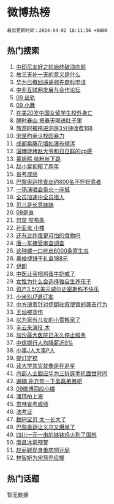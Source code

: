 # 微博热榜

`最后更新时间：2024-04-02 18:11:56 +0800`

## 热门搜索

1. [中印尼友好之轮始终破浪向前](https://m.weibo.cn/search?containerid=100103type%3D1%26t%3D10%26q%3D%23%E4%B8%AD%E5%8D%B0%E5%B0%BC%E5%8F%8B%E5%A5%BD%E4%B9%8B%E8%BD%AE%E5%A7%8B%E7%BB%88%E7%A0%B4%E6%B5%AA%E5%90%91%E5%89%8D%23&stream_entry_id=51&isnewpage=1&extparam=seat%3D1%26dgr%3D0%26stream_entry_id%3D51%26pos%3D0%26q%3D%2523%25E4%25B8%25AD%25E5%258D%25B0%25E5%25B0%25BC%25E5%258F%258B%25E5%25A5%25BD%25E4%25B9%258B%25E8%25BD%25AE%25E5%25A7%258B%25E7%25BB%2588%25E7%25A0%25B4%25E6%25B5%25AA%25E5%2590%2591%25E5%2589%258D%2523%26c_type%3D51%26filter_type%3Drealtimehot%26cate%3D10103%26display_time%3D1712052715%26pre_seqid%3D171205271553600445114)
1. [放三天补一天的意义是什么](https://m.weibo.cn/search?containerid=100103type%3D1%26t%3D10%26q%3D%23%E6%94%BE%E4%B8%89%E5%A4%A9%E8%A1%A5%E4%B8%80%E5%A4%A9%E7%9A%84%E6%84%8F%E4%B9%89%E6%98%AF%E4%BB%80%E4%B9%88%23&stream_entry_id=31&isnewpage=1&extparam=seat%3D1%26flag%3D2%26realpos%3D1%26band_rank%3D1%26lcate%3D5001%26dgr%3D0%26stream_entry_id%3D31%26pos%3D0%26filter_type%3Drealtimehot%26c_type%3D31%26q%3D%2523%25E6%2594%25BE%25E4%25B8%2589%25E5%25A4%25A9%25E8%25A1%25A5%25E4%25B8%2580%25E5%25A4%25A9%25E7%259A%2584%25E6%2584%258F%25E4%25B9%2589%25E6%2598%25AF%25E4%25BB%2580%25E4%25B9%2588%2523%26cate%3D5001%26display_time%3D1712052715%26pre_seqid%3D171205271553600445114)
1. [华为已撤回遥遥领先商标申请](https://m.weibo.cn/search?containerid=100103type%3D1%26t%3D10%26q%3D%23%E5%8D%8E%E4%B8%BA%E5%B7%B2%E6%92%A4%E5%9B%9E%E9%81%A5%E9%81%A5%E9%A2%86%E5%85%88%E5%95%86%E6%A0%87%E7%94%B3%E8%AF%B7%23&stream_entry_id=31&isnewpage=1&extparam=seat%3D1%26flag%3D1%26realpos%3D2%26band_rank%3D2%26lcate%3D5001%26dgr%3D0%26stream_entry_id%3D31%26pos%3D1%26filter_type%3Drealtimehot%26c_type%3D31%26q%3D%2523%25E5%258D%258E%25E4%25B8%25BA%25E5%25B7%25B2%25E6%2592%25A4%25E5%259B%259E%25E9%2581%25A5%25E9%2581%25A5%25E9%25A2%2586%25E5%2585%2588%25E5%2595%2586%25E6%25A0%2587%25E7%2594%25B3%25E8%25AF%25B7%2523%26cate%3D5001%26display_time%3D1712052715%26pre_seqid%3D171205271553600445114)
1. [中非互联网发展与合作论坛](https://m.weibo.cn/search?containerid=100103type%3D1%26t%3D10%26q%3D%23%E4%B8%AD%E9%9D%9E%E4%BA%92%E8%81%94%E7%BD%91%E5%8F%91%E5%B1%95%E4%B8%8E%E5%90%88%E4%BD%9C%E8%AE%BA%E5%9D%9B%23&stream_entry_id=31&isnewpage=1&extparam=seat%3D1%26flag%3D0%26realpos%3D3%26band_rank%3D3%26lcate%3D5001%26dgr%3D0%26stream_entry_id%3D31%26pos%3D2%26filter_type%3Drealtimehot%26c_type%3D31%26q%3D%2523%25E4%25B8%25AD%25E9%259D%259E%25E4%25BA%2592%25E8%2581%2594%25E7%25BD%2591%25E5%258F%2591%25E5%25B1%2595%25E4%25B8%258E%25E5%2590%2588%25E4%25BD%259C%25E8%25AE%25BA%25E5%259D%259B%2523%26cate%3D5001%26display_time%3D1712052715%26pre_seqid%3D171205271553600445114)
1. [09 出轨](https://m.weibo.cn/search?containerid=100103type%3D1%26t%3D10%26q%3D09+%E5%87%BA%E8%BD%A8&stream_entry_id=31&isnewpage=1&extparam=seat%3D1%26flag%3D1%26realpos%3D4%26band_rank%3D4%26lcate%3D5001%26dgr%3D0%26stream_entry_id%3D31%26pos%3D3%26filter_type%3Drealtimehot%26c_type%3D31%26q%3D09%2520%25E5%2587%25BA%25E8%25BD%25A8%26cate%3D5001%26display_time%3D1712052715%26pre_seqid%3D171205271553600445114)
1. [09 小舞](https://m.weibo.cn/search?containerid=100103type%3D1%26t%3D10%26q%3D09+%E5%B0%8F%E8%88%9E&stream_entry_id=31&isnewpage=1&extparam=seat%3D1%26flag%3D1%26realpos%3D5%26band_rank%3D5%26lcate%3D5001%26dgr%3D0%26stream_entry_id%3D31%26pos%3D4%26filter_type%3Drealtimehot%26c_type%3D31%26q%3D09%2520%25E5%25B0%258F%25E8%2588%259E%26cate%3D5001%26display_time%3D1712052715%26pre_seqid%3D171205271553600445114)
1. [在美20岁中国女留学生校外身亡](https://m.weibo.cn/search?containerid=100103type%3D1%26t%3D10%26q%3D%23%E5%9C%A8%E7%BE%8E20%E5%B2%81%E4%B8%AD%E5%9B%BD%E5%A5%B3%E7%95%99%E5%AD%A6%E7%94%9F%E6%A0%A1%E5%A4%96%E8%BA%AB%E4%BA%A1%23&stream_entry_id=31&isnewpage=1&extparam=seat%3D1%26flag%3D1%26realpos%3D6%26band_rank%3D6%26lcate%3D5001%26dgr%3D0%26stream_entry_id%3D31%26pos%3D5%26filter_type%3Drealtimehot%26c_type%3D31%26q%3D%2523%25E5%259C%25A8%25E7%25BE%258E20%25E5%25B2%2581%25E4%25B8%25AD%25E5%259B%25BD%25E5%25A5%25B3%25E7%2595%2599%25E5%25AD%25A6%25E7%2594%259F%25E6%25A0%25A1%25E5%25A4%2596%25E8%25BA%25AB%25E4%25BA%25A1%2523%26cate%3D5001%26display_time%3D1712052715%26pre_seqid%3D171205271553600445114)
1. [醒时春山 把春天喝进肚子里](https://m.weibo.cn/search?containerid=100103type%3D1%26t%3D10%26q%3D%23%E9%86%92%E6%97%B6%E6%98%A5%E5%B1%B1+%E6%8A%8A%E6%98%A5%E5%A4%A9%E5%96%9D%E8%BF%9B%E8%82%9A%E5%AD%90%E9%87%8C%23&stream_entry_id=31&isnewpage=1&extparam=seat%3D1%26dgr%3D0%26band_rank%3D7%26adid%3D229904%26is_ad_pos%3D1%26filter_type%3Drealtimehot%26cate%3D5001%26stream_entry_id%3D31%26pos%3D6%26q%3D%2523%25E9%2586%2592%25E6%2597%25B6%25E6%2598%25A5%25E5%25B1%25B1%2520%25E6%258A%258A%25E6%2598%25A5%25E5%25A4%25A9%25E5%2596%259D%25E8%25BF%259B%25E8%2582%259A%25E5%25AD%2590%25E9%2587%258C%2523%26c_type%3D31%26lcate%3D5001%26topic_ad%3D1%26display_time%3D1712052715%26pre_seqid%3D171205271553600445114)
1. [旅游时被拖进洞房3分钟收费168](https://m.weibo.cn/search?containerid=100103type%3D1%26t%3D10%26q%3D%23%E6%97%85%E6%B8%B8%E6%97%B6%E8%A2%AB%E6%8B%96%E8%BF%9B%E6%B4%9E%E6%88%BF3%E5%88%86%E9%92%9F%E6%94%B6%E8%B4%B9168%23&stream_entry_id=31&isnewpage=1&extparam=seat%3D1%26flag%3D2%26realpos%3D7%26band_rank%3D7%26lcate%3D5001%26dgr%3D0%26stream_entry_id%3D31%26pos%3D7%26filter_type%3Drealtimehot%26c_type%3D31%26q%3D%2523%25E6%2597%2585%25E6%25B8%25B8%25E6%2597%25B6%25E8%25A2%25AB%25E6%258B%2596%25E8%25BF%259B%25E6%25B4%259E%25E6%2588%25BF3%25E5%2588%2586%25E9%2592%259F%25E6%2594%25B6%25E8%25B4%25B9168%2523%26cate%3D5001%26display_time%3D1712052715%26pre_seqid%3D171205271553600445114)
1. [宋昰昀承认校园暴力](https://m.weibo.cn/search?containerid=100103type%3D1%26t%3D10%26q%3D%23%E5%AE%8B%E6%98%B0%E6%98%80%E6%89%BF%E8%AE%A4%E6%A0%A1%E5%9B%AD%E6%9A%B4%E5%8A%9B%23&stream_entry_id=31&isnewpage=1&extparam=seat%3D1%26flag%3D0%26realpos%3D8%26band_rank%3D8%26lcate%3D5001%26dgr%3D0%26stream_entry_id%3D31%26pos%3D8%26filter_type%3Drealtimehot%26c_type%3D31%26q%3D%2523%25E5%25AE%258B%25E6%2598%25B0%25E6%2598%2580%25E6%2589%25BF%25E8%25AE%25A4%25E6%25A0%25A1%25E5%259B%25AD%25E6%259A%25B4%25E5%258A%259B%2523%26cate%3D5001%26display_time%3D1712052715%26pre_seqid%3D171205271553600445114)
1. [成都紫藤花墙如瀑布倾泻](https://m.weibo.cn/search?containerid=100103type%3D1%26t%3D10%26q%3D%23%E6%88%90%E9%83%BD%E7%B4%AB%E8%97%A4%E8%8A%B1%E5%A2%99%E5%A6%82%E7%80%91%E5%B8%83%E5%80%BE%E6%B3%BB%23&stream_entry_id=31&isnewpage=1&extparam=seat%3D1%26flag%3D32768%26realpos%3D9%26band_rank%3D9%26lcate%3D5001%26dgr%3D0%26stream_entry_id%3D31%26pos%3D9%26filter_type%3Drealtimehot%26c_type%3D31%26q%3D%2523%25E6%2588%2590%25E9%2583%25BD%25E7%25B4%25AB%25E8%2597%25A4%25E8%258A%25B1%25E5%25A2%2599%25E5%25A6%2582%25E7%2580%2591%25E5%25B8%2583%25E5%2580%25BE%25E6%25B3%25BB%2523%26cate%3D5001%26display_time%3D1712052715%26pre_seqid%3D171205271553600445114)
1. [淄博烧烤赵大爷和日日鲜的cp感](https://m.weibo.cn/search?containerid=100103type%3D1%26t%3D10%26q%3D%23%E6%B7%84%E5%8D%9A%E7%83%A7%E7%83%A4%E8%B5%B5%E5%A4%A7%E7%88%B7%E5%92%8C%E6%97%A5%E6%97%A5%E9%B2%9C%E7%9A%84cp%E6%84%9F%23&stream_entry_id=31&isnewpage=1&extparam=seat%3D1%26flag%3D32768%26realpos%3D10%26band_rank%3D10%26lcate%3D5001%26dgr%3D0%26stream_entry_id%3D31%26pos%3D10%26filter_type%3Drealtimehot%26c_type%3D31%26q%3D%2523%25E6%25B7%2584%25E5%258D%259A%25E7%2583%25A7%25E7%2583%25A4%25E8%25B5%25B5%25E5%25A4%25A7%25E7%2588%25B7%25E5%2592%258C%25E6%2597%25A5%25E6%2597%25A5%25E9%25B2%259C%25E7%259A%2584cp%25E6%2584%259F%2523%26cate%3D5001%26display_time%3D1712052715%26pre_seqid%3D171205271553600445114)
1. [黄旭熙 给粉丝下跪](https://m.weibo.cn/search?containerid=100103type%3D1%26t%3D10%26q%3D%E9%BB%84%E6%97%AD%E7%86%99+%E7%BB%99%E7%B2%89%E4%B8%9D%E4%B8%8B%E8%B7%AA&stream_entry_id=31&isnewpage=1&extparam=seat%3D1%26flag%3D2%26realpos%3D11%26band_rank%3D11%26lcate%3D5001%26dgr%3D0%26stream_entry_id%3D31%26pos%3D11%26filter_type%3Drealtimehot%26c_type%3D31%26q%3D%25E9%25BB%2584%25E6%2597%25AD%25E7%2586%2599%2520%25E7%25BB%2599%25E7%25B2%2589%25E4%25B8%259D%25E4%25B8%258B%25E8%25B7%25AA%26cate%3D5001%26display_time%3D1712052715%26pre_seqid%3D171205271553600445114)
1. [赵小棠抑郁了两年](https://m.weibo.cn/search?containerid=100103type%3D1%26t%3D10%26q%3D%23%E8%B5%B5%E5%B0%8F%E6%A3%A0%E6%8A%91%E9%83%81%E4%BA%86%E4%B8%A4%E5%B9%B4%23&stream_entry_id=31&isnewpage=1&extparam=seat%3D1%26flag%3D2%26realpos%3D12%26band_rank%3D12%26lcate%3D5001%26dgr%3D0%26stream_entry_id%3D31%26pos%3D12%26filter_type%3Drealtimehot%26c_type%3D31%26q%3D%2523%25E8%25B5%25B5%25E5%25B0%258F%25E6%25A3%25A0%25E6%258A%2591%25E9%2583%2581%25E4%25BA%2586%25E4%25B8%25A4%25E5%25B9%25B4%2523%26cate%3D5001%26display_time%3D1712052715%26pre_seqid%3D171205271553600445114)
1. [省考成绩](https://m.weibo.cn/search?containerid=100103type%3D1%26t%3D10%26q%3D%E7%9C%81%E8%80%83%E6%88%90%E7%BB%A9&stream_entry_id=31&isnewpage=1&extparam=seat%3D1%26flag%3D0%26realpos%3D13%26band_rank%3D13%26lcate%3D5001%26dgr%3D0%26stream_entry_id%3D31%26pos%3D13%26filter_type%3Drealtimehot%26c_type%3D31%26q%3D%25E7%259C%2581%25E8%2580%2583%25E6%2588%2590%25E7%25BB%25A9%26cate%3D5001%26display_time%3D1712052715%26pre_seqid%3D171205271553600445114)
1. [巴黎奥运排查出约800名不怀好意者](https://m.weibo.cn/search?containerid=100103type%3D1%26t%3D10%26q%3D%23%E5%B7%B4%E9%BB%8E%E5%A5%A5%E8%BF%90%E6%8E%92%E6%9F%A5%E5%87%BA%E7%BA%A6800%E5%90%8D%E4%B8%8D%E6%80%80%E5%A5%BD%E6%84%8F%E8%80%85%23&stream_entry_id=31&isnewpage=1&extparam=seat%3D1%26flag%3D0%26realpos%3D14%26band_rank%3D14%26lcate%3D5001%26dgr%3D0%26stream_entry_id%3D31%26pos%3D14%26filter_type%3Drealtimehot%26c_type%3D31%26q%3D%2523%25E5%25B7%25B4%25E9%25BB%258E%25E5%25A5%25A5%25E8%25BF%2590%25E6%258E%2592%25E6%259F%25A5%25E5%2587%25BA%25E7%25BA%25A6800%25E5%2590%258D%25E4%25B8%258D%25E6%2580%2580%25E5%25A5%25BD%25E6%2584%258F%25E8%2580%2585%2523%26cate%3D5001%26display_time%3D1712052715%26pre_seqid%3D171205271553600445114)
1. [一场演唱会带火一座城](https://m.weibo.cn/search?containerid=100103type%3D1%26t%3D10%26q%3D%23%E4%B8%80%E5%9C%BA%E6%BC%94%E5%94%B1%E4%BC%9A%E5%B8%A6%E7%81%AB%E4%B8%80%E5%BA%A7%E5%9F%8E%23&stream_entry_id=31&isnewpage=1&extparam=seat%3D1%26flag%3D0%26realpos%3D15%26band_rank%3D15%26lcate%3D5001%26dgr%3D0%26stream_entry_id%3D31%26pos%3D15%26filter_type%3Drealtimehot%26c_type%3D31%26q%3D%2523%25E4%25B8%2580%25E5%259C%25BA%25E6%25BC%2594%25E5%2594%25B1%25E4%25BC%259A%25E5%25B8%25A6%25E7%2581%25AB%25E4%25B8%2580%25E5%25BA%25A7%25E5%259F%258E%2523%26cate%3D5001%26display_time%3D1712052715%26pre_seqid%3D171205271553600445114)
1. [全员加速中全员猎人](https://m.weibo.cn/search?containerid=100103type%3D1%26t%3D10%26q%3D%23%E5%85%A8%E5%91%98%E5%8A%A0%E9%80%9F%E4%B8%AD%E5%85%A8%E5%91%98%E7%8C%8E%E4%BA%BA%23&stream_entry_id=31&isnewpage=1&extparam=seat%3D1%26flag%3D1%26realpos%3D16%26band_rank%3D16%26lcate%3D5001%26dgr%3D0%26stream_entry_id%3D31%26pos%3D16%26filter_type%3Drealtimehot%26c_type%3D31%26q%3D%2523%25E5%2585%25A8%25E5%2591%2598%25E5%258A%25A0%25E9%2580%259F%25E4%25B8%25AD%25E5%2585%25A8%25E5%2591%2598%25E7%258C%258E%25E4%25BA%25BA%2523%26cate%3D5001%26display_time%3D1712052715%26pre_seqid%3D171205271553600445114)
1. [贝儿是长意妹妹](https://m.weibo.cn/search?containerid=100103type%3D1%26t%3D10%26q%3D%E8%B4%9D%E5%84%BF%E6%98%AF%E9%95%BF%E6%84%8F%E5%A6%B9%E5%A6%B9&stream_entry_id=31&isnewpage=1&extparam=seat%3D1%26flag%3D1%26realpos%3D17%26band_rank%3D17%26lcate%3D5001%26dgr%3D0%26stream_entry_id%3D31%26pos%3D17%26filter_type%3Drealtimehot%26c_type%3D31%26q%3D%25E8%25B4%259D%25E5%2584%25BF%25E6%2598%25AF%25E9%2595%25BF%25E6%2584%258F%25E5%25A6%25B9%25E5%25A6%25B9%26cate%3D5001%26display_time%3D1712052715%26pre_seqid%3D171205271553600445114)
1. [09是谁](https://m.weibo.cn/search?containerid=100103type%3D1%26t%3D10%26q%3D09%E6%98%AF%E8%B0%81&stream_entry_id=31&isnewpage=1&extparam=seat%3D1%26flag%3D1%26realpos%3D18%26band_rank%3D18%26lcate%3D5001%26dgr%3D0%26stream_entry_id%3D31%26pos%3D18%26filter_type%3Drealtimehot%26c_type%3D31%26q%3D09%25E6%2598%25AF%25E8%25B0%2581%26cate%3D5001%26display_time%3D1712052715%26pre_seqid%3D171205271553600445114)
1. [何炅 咬布条](https://m.weibo.cn/search?containerid=100103type%3D1%26t%3D10%26q%3D%E4%BD%95%E7%82%85+%E5%92%AC%E5%B8%83%E6%9D%A1&stream_entry_id=31&isnewpage=1&extparam=seat%3D1%26flag%3D2%26realpos%3D19%26band_rank%3D19%26lcate%3D5001%26dgr%3D0%26stream_entry_id%3D31%26pos%3D19%26filter_type%3Drealtimehot%26c_type%3D31%26q%3D%25E4%25BD%2595%25E7%2582%2585%2520%25E5%2592%25AC%25E5%25B8%2583%25E6%259D%25A1%26cate%3D5001%26display_time%3D1712052715%26pre_seqid%3D171205271553600445114)
1. [孙亚龙 小楼](https://m.weibo.cn/search?containerid=100103type%3D1%26t%3D10%26q%3D%E5%AD%99%E4%BA%9A%E9%BE%99+%E5%B0%8F%E6%A5%BC&stream_entry_id=31&isnewpage=1&extparam=seat%3D1%26flag%3D1%26realpos%3D20%26band_rank%3D20%26lcate%3D5001%26dgr%3D0%26stream_entry_id%3D31%26pos%3D20%26filter_type%3Drealtimehot%26c_type%3D31%26q%3D%25E5%25AD%2599%25E4%25BA%259A%25E9%25BE%2599%2520%25E5%25B0%258F%25E6%25A5%25BC%26cate%3D5001%26display_time%3D1712052715%26pre_seqid%3D171205271553600445114)
1. [还有比炸蛋更可怕的食物吗](https://m.weibo.cn/search?containerid=100103type%3D1%26t%3D10%26q%3D%23%E8%BF%98%E6%9C%89%E6%AF%94%E7%82%B8%E8%9B%8B%E6%9B%B4%E5%8F%AF%E6%80%95%E7%9A%84%E9%A3%9F%E7%89%A9%E5%90%97%23&stream_entry_id=31&isnewpage=1&extparam=seat%3D1%26flag%3D0%26realpos%3D21%26band_rank%3D21%26lcate%3D5001%26dgr%3D0%26stream_entry_id%3D31%26pos%3D21%26filter_type%3Drealtimehot%26c_type%3D31%26q%3D%2523%25E8%25BF%2598%25E6%259C%2589%25E6%25AF%2594%25E7%2582%25B8%25E8%259B%258B%25E6%259B%25B4%25E5%258F%25AF%25E6%2580%2595%25E7%259A%2584%25E9%25A3%259F%25E7%2589%25A9%25E5%2590%2597%2523%26cate%3D5001%26display_time%3D1712052715%26pre_seqid%3D171205271553600445114)
1. [唐一军接受审查调查](https://m.weibo.cn/search?containerid=100103type%3D1%26t%3D10%26q%3D%23%E5%94%90%E4%B8%80%E5%86%9B%E6%8E%A5%E5%8F%97%E5%AE%A1%E6%9F%A5%E8%B0%83%E6%9F%A5%23&stream_entry_id=31&isnewpage=1&extparam=seat%3D1%26flag%3D0%26realpos%3D22%26band_rank%3D22%26lcate%3D5001%26dgr%3D0%26stream_entry_id%3D31%26pos%3D22%26filter_type%3Drealtimehot%26c_type%3D31%26q%3D%2523%25E5%2594%2590%25E4%25B8%2580%25E5%2586%259B%25E6%258E%25A5%25E5%258F%2597%25E5%25AE%25A1%25E6%259F%25A5%25E8%25B0%2583%25E6%259F%25A5%2523%26cate%3D5001%26display_time%3D1712052715%26pre_seqid%3D171205271553600445114)
1. [这种螺一口吃出6000条寄生虫](https://m.weibo.cn/search?containerid=100103type%3D1%26t%3D10%26q%3D%23%E8%BF%99%E7%A7%8D%E8%9E%BA%E4%B8%80%E5%8F%A3%E5%90%83%E5%87%BA6000%E6%9D%A1%E5%AF%84%E7%94%9F%E8%99%AB%23&stream_entry_id=31&isnewpage=1&extparam=seat%3D1%26flag%3D1%26realpos%3D23%26band_rank%3D23%26lcate%3D5001%26dgr%3D0%26stream_entry_id%3D31%26pos%3D23%26filter_type%3Drealtimehot%26c_type%3D31%26q%3D%2523%25E8%25BF%2599%25E7%25A7%258D%25E8%259E%25BA%25E4%25B8%2580%25E5%258F%25A3%25E5%2590%2583%25E5%2587%25BA6000%25E6%259D%25A1%25E5%25AF%2584%25E7%2594%259F%25E8%2599%25AB%2523%26cate%3D5001%26display_time%3D1712052715%26pre_seqid%3D171205271553600445114)
1. [黄俊捷饼干礼盒188元](https://m.weibo.cn/search?containerid=100103type%3D1%26t%3D10%26q%3D%E9%BB%84%E4%BF%8A%E6%8D%B7%E9%A5%BC%E5%B9%B2%E7%A4%BC%E7%9B%92188%E5%85%83&stream_entry_id=31&isnewpage=1&extparam=seat%3D1%26flag%3D1%26realpos%3D24%26band_rank%3D24%26lcate%3D5001%26dgr%3D0%26stream_entry_id%3D31%26pos%3D24%26filter_type%3Drealtimehot%26c_type%3D31%26q%3D%25E9%25BB%2584%25E4%25BF%258A%25E6%258D%25B7%25E9%25A5%25BC%25E5%25B9%25B2%25E7%25A4%25BC%25E7%259B%2592188%25E5%2585%2583%26cate%3D5001%26display_time%3D1712052715%26pre_seqid%3D171205271553600445114)
1. [伊朗](https://m.weibo.cn/search?containerid=100103type%3D1%26t%3D10%26q%3D%E4%BC%8A%E6%9C%97&stream_entry_id=31&isnewpage=1&extparam=seat%3D1%26flag%3D1%26realpos%3D25%26band_rank%3D25%26lcate%3D5001%26dgr%3D0%26stream_entry_id%3D31%26pos%3D25%26filter_type%3Drealtimehot%26c_type%3D31%26q%3D%25E4%25BC%258A%25E6%259C%2597%26cate%3D5001%26display_time%3D1712052715%26pre_seqid%3D171205271553600445114)
1. [中医让我把鸡蛋牛奶戒了](https://m.weibo.cn/search?containerid=100103type%3D1%26t%3D10%26q%3D%23%E4%B8%AD%E5%8C%BB%E8%AE%A9%E6%88%91%E6%8A%8A%E9%B8%A1%E8%9B%8B%E7%89%9B%E5%A5%B6%E6%88%92%E4%BA%86%23&stream_entry_id=31&isnewpage=1&extparam=seat%3D1%26flag%3D0%26realpos%3D26%26band_rank%3D26%26lcate%3D5001%26dgr%3D0%26stream_entry_id%3D31%26pos%3D26%26filter_type%3Drealtimehot%26c_type%3D31%26q%3D%2523%25E4%25B8%25AD%25E5%258C%25BB%25E8%25AE%25A9%25E6%2588%2591%25E6%258A%258A%25E9%25B8%25A1%25E8%259B%258B%25E7%2589%259B%25E5%25A5%25B6%25E6%2588%2592%25E4%25BA%2586%2523%26cate%3D5001%26display_time%3D1712052715%26pre_seqid%3D171205271553600445114)
1. [女性为什么会选择独自生养孩子](https://m.weibo.cn/search?containerid=100103type%3D1%26t%3D10%26q%3D%23%E5%A5%B3%E6%80%A7%E4%B8%BA%E4%BB%80%E4%B9%88%E4%BC%9A%E9%80%89%E6%8B%A9%E7%8B%AC%E8%87%AA%E7%94%9F%E5%85%BB%E5%AD%A9%E5%AD%90%23&stream_entry_id=31&isnewpage=1&extparam=seat%3D1%26flag%3D1%26realpos%3D27%26band_rank%3D27%26lcate%3D5001%26dgr%3D0%26stream_entry_id%3D31%26pos%3D27%26filter_type%3Drealtimehot%26c_type%3D31%26q%3D%2523%25E5%25A5%25B3%25E6%2580%25A7%25E4%25B8%25BA%25E4%25BB%2580%25E4%25B9%2588%25E4%25BC%259A%25E9%2580%2589%25E6%258B%25A9%25E7%258B%25AC%25E8%2587%25AA%25E7%2594%259F%25E5%2585%25BB%25E5%25AD%25A9%25E5%25AD%2590%2523%26cate%3D5001%26display_time%3D1712052715%26pre_seqid%3D171205271553600445114)
1. [资产3.5亿美元威尔史密斯称不快乐](https://m.weibo.cn/search?containerid=100103type%3D1%26t%3D10%26q%3D%23%E8%B5%84%E4%BA%A73.5%E4%BA%BF%E7%BE%8E%E5%85%83%E5%A8%81%E5%B0%94%E5%8F%B2%E5%AF%86%E6%96%AF%E7%A7%B0%E4%B8%8D%E5%BF%AB%E4%B9%90%23&stream_entry_id=31&isnewpage=1&extparam=seat%3D1%26flag%3D1%26realpos%3D28%26band_rank%3D28%26lcate%3D5001%26dgr%3D0%26stream_entry_id%3D31%26pos%3D28%26filter_type%3Drealtimehot%26c_type%3D31%26q%3D%2523%25E8%25B5%2584%25E4%25BA%25A73.5%25E4%25BA%25BF%25E7%25BE%258E%25E5%2585%2583%25E5%25A8%2581%25E5%25B0%2594%25E5%258F%25B2%25E5%25AF%2586%25E6%2596%25AF%25E7%25A7%25B0%25E4%25B8%258D%25E5%25BF%25AB%25E4%25B9%2590%2523%26cate%3D5001%26display_time%3D1712052715%26pre_seqid%3D171205271553600445114)
1. [小米SU7退订率](https://m.weibo.cn/search?containerid=100103type%3D1%26t%3D10%26q%3D%23%E5%B0%8F%E7%B1%B3SU7%E9%80%80%E8%AE%A2%E7%8E%87%23&stream_entry_id=31&isnewpage=1&extparam=seat%3D1%26flag%3D0%26realpos%3D29%26band_rank%3D29%26lcate%3D5001%26dgr%3D0%26stream_entry_id%3D31%26pos%3D29%26filter_type%3Drealtimehot%26c_type%3D31%26q%3D%2523%25E5%25B0%258F%25E7%25B1%25B3SU7%25E9%2580%2580%25E8%25AE%25A2%25E7%258E%2587%2523%26cate%3D5001%26display_time%3D1712052715%26pre_seqid%3D171205271553600445114)
1. [中方谴责针对伊朗驻叙使馆的袭击行为](https://m.weibo.cn/search?containerid=100103type%3D1%26t%3D10%26q%3D%23%E4%B8%AD%E6%96%B9%E8%B0%B4%E8%B4%A3%E9%92%88%E5%AF%B9%E4%BC%8A%E6%9C%97%E9%A9%BB%E5%8F%99%E4%BD%BF%E9%A6%86%E7%9A%84%E8%A2%AD%E5%87%BB%E8%A1%8C%E4%B8%BA%23&stream_entry_id=31&isnewpage=1&extparam=seat%3D1%26flag%3D0%26realpos%3D30%26band_rank%3D30%26lcate%3D5001%26dgr%3D0%26stream_entry_id%3D31%26pos%3D30%26filter_type%3Drealtimehot%26c_type%3D31%26q%3D%2523%25E4%25B8%25AD%25E6%2596%25B9%25E8%25B0%25B4%25E8%25B4%25A3%25E9%2592%2588%25E5%25AF%25B9%25E4%25BC%258A%25E6%259C%2597%25E9%25A9%25BB%25E5%258F%2599%25E4%25BD%25BF%25E9%25A6%2586%25E7%259A%2584%25E8%25A2%25AD%25E5%2587%25BB%25E8%25A1%258C%25E4%25B8%25BA%2523%26cate%3D5001%26display_time%3D1712052715%26pre_seqid%3D171205271553600445114)
1. [王灿被烫伤](https://m.weibo.cn/search?containerid=100103type%3D1%26t%3D10%26q%3D%E7%8E%8B%E7%81%BF%E8%A2%AB%E7%83%AB%E4%BC%A4&stream_entry_id=31&isnewpage=1&extparam=seat%3D1%26flag%3D0%26realpos%3D31%26band_rank%3D31%26lcate%3D5001%26dgr%3D0%26stream_entry_id%3D31%26pos%3D31%26filter_type%3Drealtimehot%26c_type%3D31%26q%3D%25E7%258E%258B%25E7%2581%25BF%25E8%25A2%25AB%25E7%2583%25AB%25E4%25BC%25A4%26cate%3D5001%26display_time%3D1712052715%26pre_seqid%3D171205271553600445114)
1. [以为家有儿女的小雪搬家了](https://m.weibo.cn/search?containerid=100103type%3D1%26t%3D10%26q%3D%E4%BB%A5%E4%B8%BA%E5%AE%B6%E6%9C%89%E5%84%BF%E5%A5%B3%E7%9A%84%E5%B0%8F%E9%9B%AA%E6%90%AC%E5%AE%B6%E4%BA%86&stream_entry_id=31&isnewpage=1&extparam=seat%3D1%26flag%3D0%26realpos%3D32%26band_rank%3D32%26lcate%3D5001%26dgr%3D0%26stream_entry_id%3D31%26pos%3D32%26filter_type%3Drealtimehot%26c_type%3D31%26q%3D%25E4%25BB%25A5%25E4%25B8%25BA%25E5%25AE%25B6%25E6%259C%2589%25E5%2584%25BF%25E5%25A5%25B3%25E7%259A%2584%25E5%25B0%258F%25E9%259B%25AA%25E6%2590%25AC%25E5%25AE%25B6%25E4%25BA%2586%26cate%3D5001%26display_time%3D1712052715%26pre_seqid%3D171205271553600445114)
1. [辛云来演技 木](https://m.weibo.cn/search?containerid=100103type%3D1%26t%3D10%26q%3D%E8%BE%9B%E4%BA%91%E6%9D%A5%E6%BC%94%E6%8A%80+%E6%9C%A8&stream_entry_id=31&isnewpage=1&extparam=seat%3D1%26flag%3D0%26realpos%3D33%26band_rank%3D33%26lcate%3D5001%26dgr%3D0%26stream_entry_id%3D31%26pos%3D33%26filter_type%3Drealtimehot%26c_type%3D31%26q%3D%25E8%25BE%259B%25E4%25BA%2591%25E6%259D%25A5%25E6%25BC%2594%25E6%258A%2580%2520%25E6%259C%25A8%26cate%3D5001%26display_time%3D1712052715%26pre_seqid%3D171205271553600445114)
1. [加沙最大医院已永久停止服务](https://m.weibo.cn/search?containerid=100103type%3D1%26t%3D10%26q%3D%23%E5%8A%A0%E6%B2%99%E6%9C%80%E5%A4%A7%E5%8C%BB%E9%99%A2%E5%B7%B2%E6%B0%B8%E4%B9%85%E5%81%9C%E6%AD%A2%E6%9C%8D%E5%8A%A1%23&stream_entry_id=31&isnewpage=1&extparam=seat%3D1%26flag%3D0%26realpos%3D34%26band_rank%3D34%26lcate%3D5001%26dgr%3D0%26stream_entry_id%3D31%26pos%3D34%26filter_type%3Drealtimehot%26c_type%3D31%26q%3D%2523%25E5%258A%25A0%25E6%25B2%2599%25E6%259C%2580%25E5%25A4%25A7%25E5%258C%25BB%25E9%2599%25A2%25E5%25B7%25B2%25E6%25B0%25B8%25E4%25B9%2585%25E5%2581%259C%25E6%25AD%25A2%25E6%259C%258D%25E5%258A%25A1%2523%26cate%3D5001%26display_time%3D1712052715%26pre_seqid%3D171205271553600445114)
1. [中信银行人均降薪近9%](https://m.weibo.cn/search?containerid=100103type%3D1%26t%3D10%26q%3D%23%E4%B8%AD%E4%BF%A1%E9%93%B6%E8%A1%8C%E4%BA%BA%E5%9D%87%E9%99%8D%E8%96%AA%E8%BF%919%25%23&stream_entry_id=31&isnewpage=1&extparam=seat%3D1%26flag%3D1%26realpos%3D35%26band_rank%3D35%26lcate%3D5001%26dgr%3D0%26stream_entry_id%3D31%26pos%3D35%26filter_type%3Drealtimehot%26c_type%3D31%26q%3D%2523%25E4%25B8%25AD%25E4%25BF%25A1%25E9%2593%25B6%25E8%25A1%258C%25E4%25BA%25BA%25E5%259D%2587%25E9%2599%258D%25E8%2596%25AA%25E8%25BF%25919%2525%2523%26cate%3D5001%26display_time%3D1712052715%26pre_seqid%3D171205271553600445114)
1. [小事J人大事P人](https://m.weibo.cn/search?containerid=100103type%3D1%26t%3D10%26q%3D%23%E5%B0%8F%E4%BA%8BJ%E4%BA%BA%E5%A4%A7%E4%BA%8BP%E4%BA%BA%23&stream_entry_id=31&isnewpage=1&extparam=seat%3D1%26flag%3D1%26realpos%3D36%26band_rank%3D36%26lcate%3D5001%26dgr%3D0%26stream_entry_id%3D31%26pos%3D36%26filter_type%3Drealtimehot%26c_type%3D31%26q%3D%2523%25E5%25B0%258F%25E4%25BA%258BJ%25E4%25BA%25BA%25E5%25A4%25A7%25E4%25BA%258BP%25E4%25BA%25BA%2523%26cate%3D5001%26display_time%3D1712052715%26pre_seqid%3D171205271553600445114)
1. [提灯定损](https://m.weibo.cn/search?containerid=100103type%3D1%26t%3D10%26q%3D%23%E6%8F%90%E7%81%AF%E5%AE%9A%E6%8D%9F%23&stream_entry_id=31&isnewpage=1&extparam=seat%3D1%26flag%3D0%26realpos%3D37%26band_rank%3D37%26lcate%3D5001%26dgr%3D0%26stream_entry_id%3D31%26pos%3D37%26filter_type%3Drealtimehot%26c_type%3D31%26q%3D%2523%25E6%258F%2590%25E7%2581%25AF%25E5%25AE%259A%25E6%258D%259F%2523%26cate%3D5001%26display_time%3D1712052715%26pre_seqid%3D171205271553600445114)
1. [读大学其实就像是在追星](https://m.weibo.cn/search?containerid=100103type%3D1%26t%3D10%26q%3D%23%E8%AF%BB%E5%A4%A7%E5%AD%A6%E5%85%B6%E5%AE%9E%E5%B0%B1%E5%83%8F%E6%98%AF%E5%9C%A8%E8%BF%BD%E6%98%9F%23&stream_entry_id=31&isnewpage=1&extparam=seat%3D1%26flag%3D1%26realpos%3D38%26band_rank%3D38%26lcate%3D5001%26dgr%3D0%26stream_entry_id%3D31%26pos%3D38%26filter_type%3Drealtimehot%26c_type%3D31%26q%3D%2523%25E8%25AF%25BB%25E5%25A4%25A7%25E5%25AD%25A6%25E5%2585%25B6%25E5%25AE%259E%25E5%25B0%25B1%25E5%2583%258F%25E6%2598%25AF%25E5%259C%25A8%25E8%25BF%25BD%25E6%2598%259F%2523%26cate%3D5001%26display_time%3D1712052715%26pre_seqid%3D171205271553600445114)
1. [内部人士回应华为三折屏手机面世时间](https://m.weibo.cn/search?containerid=100103type%3D1%26t%3D10%26q%3D%23%E5%86%85%E9%83%A8%E4%BA%BA%E5%A3%AB%E5%9B%9E%E5%BA%94%E5%8D%8E%E4%B8%BA%E4%B8%89%E6%8A%98%E5%B1%8F%E6%89%8B%E6%9C%BA%E9%9D%A2%E4%B8%96%E6%97%B6%E9%97%B4%23&stream_entry_id=31&isnewpage=1&extparam=seat%3D1%26flag%3D1%26realpos%3D39%26band_rank%3D39%26lcate%3D5001%26dgr%3D0%26stream_entry_id%3D31%26pos%3D39%26filter_type%3Drealtimehot%26c_type%3D31%26q%3D%2523%25E5%2586%2585%25E9%2583%25A8%25E4%25BA%25BA%25E5%25A3%25AB%25E5%259B%259E%25E5%25BA%2594%25E5%258D%258E%25E4%25B8%25BA%25E4%25B8%2589%25E6%258A%2598%25E5%25B1%258F%25E6%2589%258B%25E6%259C%25BA%25E9%259D%25A2%25E4%25B8%2596%25E6%2597%25B6%25E9%2597%25B4%2523%26cate%3D5001%26display_time%3D1712052715%26pre_seqid%3D171205271553600445114)
1. [谢楠 补充夸一下吴磊弟弟吧](https://m.weibo.cn/search?containerid=100103type%3D1%26t%3D10%26q%3D%E8%B0%A2%E6%A5%A0+%E8%A1%A5%E5%85%85%E5%A4%B8%E4%B8%80%E4%B8%8B%E5%90%B4%E7%A3%8A%E5%BC%9F%E5%BC%9F%E5%90%A7&stream_entry_id=31&isnewpage=1&extparam=seat%3D1%26flag%3D1%26realpos%3D40%26band_rank%3D40%26lcate%3D5001%26dgr%3D0%26stream_entry_id%3D31%26pos%3D40%26filter_type%3Drealtimehot%26c_type%3D31%26q%3D%25E8%25B0%25A2%25E6%25A5%25A0%2520%25E8%25A1%25A5%25E5%2585%2585%25E5%25A4%25B8%25E4%25B8%2580%25E4%25B8%258B%25E5%2590%25B4%25E7%25A3%258A%25E5%25BC%259F%25E5%25BC%259F%25E5%2590%25A7%26cate%3D5001%26display_time%3D1712052715%26pre_seqid%3D171205271553600445114)
1. [09微博回应小楼](https://m.weibo.cn/search?containerid=100103type%3D1%26t%3D10%26q%3D%2309%E5%BE%AE%E5%8D%9A%E5%9B%9E%E5%BA%94%E5%B0%8F%E6%A5%BC%23&stream_entry_id=31&isnewpage=1&extparam=seat%3D1%26flag%3D1%26realpos%3D41%26band_rank%3D41%26lcate%3D5001%26dgr%3D0%26stream_entry_id%3D31%26pos%3D41%26filter_type%3Drealtimehot%26c_type%3D31%26q%3D%252309%25E5%25BE%25AE%25E5%258D%259A%25E5%259B%259E%25E5%25BA%2594%25E5%25B0%258F%25E6%25A5%25BC%2523%26cate%3D5001%26display_time%3D1712052715%26pre_seqid%3D171205271553600445114)
1. [潘玮柏上海](https://m.weibo.cn/search?containerid=100103type%3D1%26t%3D10%26q%3D%E6%BD%98%E7%8E%AE%E6%9F%8F%E4%B8%8A%E6%B5%B7&stream_entry_id=31&isnewpage=1&extparam=seat%3D1%26flag%3D1%26realpos%3D42%26band_rank%3D42%26lcate%3D5001%26dgr%3D0%26stream_entry_id%3D31%26pos%3D42%26filter_type%3Drealtimehot%26c_type%3D31%26q%3D%25E6%25BD%2598%25E7%258E%25AE%25E6%259F%258F%25E4%25B8%258A%25E6%25B5%25B7%26cate%3D5001%26display_time%3D1712052715%26pre_seqid%3D171205271553600445114)
1. [吉林省考成绩](https://m.weibo.cn/search?containerid=100103type%3D1%26t%3D10%26q%3D%E5%90%89%E6%9E%97%E7%9C%81%E8%80%83%E6%88%90%E7%BB%A9&stream_entry_id=31&isnewpage=1&extparam=seat%3D1%26flag%3D1%26realpos%3D43%26band_rank%3D43%26lcate%3D5001%26dgr%3D0%26stream_entry_id%3D31%26pos%3D43%26filter_type%3Drealtimehot%26c_type%3D31%26q%3D%25E5%2590%2589%25E6%259E%2597%25E7%259C%2581%25E8%2580%2583%25E6%2588%2590%25E7%25BB%25A9%26cate%3D5001%26display_time%3D1712052715%26pre_seqid%3D171205271553600445114)
1. [法考证](https://m.weibo.cn/search?containerid=100103type%3D1%26t%3D10%26q%3D%E6%B3%95%E8%80%83%E8%AF%81&stream_entry_id=31&isnewpage=1&extparam=seat%3D1%26flag%3D1%26realpos%3D44%26band_rank%3D44%26lcate%3D5001%26dgr%3D0%26stream_entry_id%3D31%26pos%3D44%26filter_type%3Drealtimehot%26c_type%3D31%26q%3D%25E6%25B3%2595%25E8%2580%2583%25E8%25AF%2581%26cate%3D5001%26display_time%3D1712052715%26pre_seqid%3D171205271553600445114)
1. [数码宝贝 太一长大了](https://m.weibo.cn/search?containerid=100103type%3D1%26t%3D10%26q%3D%E6%95%B0%E7%A0%81%E5%AE%9D%E8%B4%9D+%E5%A4%AA%E4%B8%80%E9%95%BF%E5%A4%A7%E4%BA%86&stream_entry_id=31&isnewpage=1&extparam=seat%3D1%26flag%3D1%26realpos%3D45%26band_rank%3D45%26lcate%3D5001%26dgr%3D0%26stream_entry_id%3D31%26pos%3D45%26filter_type%3Drealtimehot%26c_type%3D31%26q%3D%25E6%2595%25B0%25E7%25A0%2581%25E5%25AE%259D%25E8%25B4%259D%2520%25E5%25A4%25AA%25E4%25B8%2580%25E9%2595%25BF%25E5%25A4%25A7%25E4%25BA%2586%26cate%3D5001%26display_time%3D1712052715%26pre_seqid%3D171205271553600445114)
1. [巴黎奥运让义乌又爆单了](https://m.weibo.cn/search?containerid=100103type%3D1%26t%3D10%26q%3D%23%E5%B7%B4%E9%BB%8E%E5%A5%A5%E8%BF%90%E8%AE%A9%E4%B9%89%E4%B9%8C%E5%8F%88%E7%88%86%E5%8D%95%E4%BA%86%23&stream_entry_id=31&isnewpage=1&extparam=seat%3D1%26flag%3D0%26realpos%3D46%26band_rank%3D46%26lcate%3D5001%26dgr%3D0%26stream_entry_id%3D31%26pos%3D46%26filter_type%3Drealtimehot%26c_type%3D31%26q%3D%2523%25E5%25B7%25B4%25E9%25BB%258E%25E5%25A5%25A5%25E8%25BF%2590%25E8%25AE%25A9%25E4%25B9%2589%25E4%25B9%258C%25E5%258F%2588%25E7%2588%2586%25E5%258D%2595%25E4%25BA%2586%2523%26cate%3D5001%26display_time%3D1712052715%26pre_seqid%3D171205271553600445114)
1. [四川一元一串的钵钵鸡火到了国外](https://m.weibo.cn/search?containerid=100103type%3D1%26t%3D10%26q%3D%23%E5%9B%9B%E5%B7%9D%E4%B8%80%E5%85%83%E4%B8%80%E4%B8%B2%E7%9A%84%E9%92%B5%E9%92%B5%E9%B8%A1%E7%81%AB%E5%88%B0%E4%BA%86%E5%9B%BD%E5%A4%96%23&stream_entry_id=31&isnewpage=1&extparam=seat%3D1%26flag%3D1%26realpos%3D47%26band_rank%3D47%26lcate%3D5001%26dgr%3D0%26stream_entry_id%3D31%26pos%3D47%26filter_type%3Drealtimehot%26c_type%3D31%26q%3D%2523%25E5%259B%259B%25E5%25B7%259D%25E4%25B8%2580%25E5%2585%2583%25E4%25B8%2580%25E4%25B8%25B2%25E7%259A%2584%25E9%2592%25B5%25E9%2592%25B5%25E9%25B8%25A1%25E7%2581%25AB%25E5%2588%25B0%25E4%25BA%2586%25E5%259B%25BD%25E5%25A4%2596%2523%26cate%3D5001%26display_time%3D1712052715%26pre_seqid%3D171205271553600445114)
1. [南昌冰雹预警](https://m.weibo.cn/search?containerid=100103type%3D1%26t%3D10%26q%3D%23%E5%8D%97%E6%98%8C%E5%86%B0%E9%9B%B9%E9%A2%84%E8%AD%A6%23&stream_entry_id=31&isnewpage=1&extparam=seat%3D1%26flag%3D1%26realpos%3D48%26band_rank%3D48%26lcate%3D5001%26dgr%3D0%26stream_entry_id%3D31%26pos%3D48%26filter_type%3Drealtimehot%26c_type%3D31%26q%3D%2523%25E5%258D%2597%25E6%2598%258C%25E5%2586%25B0%25E9%259B%25B9%25E9%25A2%2584%25E8%25AD%25A6%2523%26cate%3D5001%26display_time%3D1712052715%26pre_seqid%3D171205271553600445114)
1. [赵丽颖现身重庆铜元局](https://m.weibo.cn/search?containerid=100103type%3D1%26t%3D10%26q%3D%23%E8%B5%B5%E4%B8%BD%E9%A2%96%E7%8E%B0%E8%BA%AB%E9%87%8D%E5%BA%86%E9%93%9C%E5%85%83%E5%B1%80%23&stream_entry_id=31&isnewpage=1&extparam=seat%3D1%26flag%3D1%26realpos%3D49%26band_rank%3D49%26lcate%3D5001%26dgr%3D0%26stream_entry_id%3D31%26pos%3D49%26filter_type%3Drealtimehot%26c_type%3D31%26q%3D%2523%25E8%25B5%25B5%25E4%25B8%25BD%25E9%25A2%2596%25E7%258E%25B0%25E8%25BA%25AB%25E9%2587%258D%25E5%25BA%2586%25E9%2593%259C%25E5%2585%2583%25E5%25B1%2580%2523%26cate%3D5001%26display_time%3D1712052715%26pre_seqid%3D171205271553600445114)
1. [林智妍为宋慧乔应援](https://m.weibo.cn/search?containerid=100103type%3D1%26t%3D10%26q%3D%23%E6%9E%97%E6%99%BA%E5%A6%8D%E4%B8%BA%E5%AE%8B%E6%85%A7%E4%B9%94%E5%BA%94%E6%8F%B4%23&stream_entry_id=31&isnewpage=1&extparam=seat%3D1%26flag%3D1%26realpos%3D50%26band_rank%3D50%26lcate%3D5001%26dgr%3D0%26stream_entry_id%3D31%26pos%3D50%26filter_type%3Drealtimehot%26c_type%3D31%26q%3D%2523%25E6%259E%2597%25E6%2599%25BA%25E5%25A6%258D%25E4%25B8%25BA%25E5%25AE%258B%25E6%2585%25A7%25E4%25B9%2594%25E5%25BA%2594%25E6%258F%25B4%2523%26cate%3D5001%26display_time%3D1712052715%26pre_seqid%3D171205271553600445114)

## 热门话题

暂无数据
